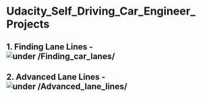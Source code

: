 # Udacity_Self_Driving_Car_Engineer_Projects

## 1. Finding Lane Lines - ![under /Finding_car_lanes/](https://github.com/YJAJ/Udacity_Self_Driving_Car_Engineer_Projects/tree/master/Finding_car_lanes)
## 2. Advanced Lane Lines - ![under /Advanced_lane_lines/](https://github.com/YJAJ/Udacity_Self_Driving_Car_Engineer_Projects/tree/master/Advanced_lane_lines)
